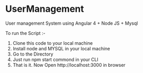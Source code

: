 # UserManagement
User management System using Angular 4 + Node JS + Mysql

To run the Script :-
  1. Clone this code to your local machine
  2. Install node and MYSQL in your local machine
  3. Go to the Directory
  4. Just run npm start commond in your CLI
  5. That is it. Now Open http://localhost:3000 in browser

